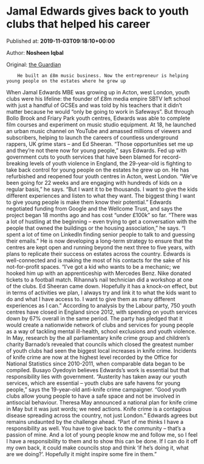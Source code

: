 
# Jamal Edwards gives back to youth clubs that helped his career

Published at: **2019-11-03T09:18:10+00:00**

Author: **Nosheen Iqbal**

Original: [the Guardian](https://www.theguardian.com/media/2019/nov/03/jamal-edwards-youth-club-knife-crime-london-young-people-grime)


        He built an £8m music business. Now the entrepreneur is helping young people on the estates where he grew up
      
When Jamal Edwards MBE was growing up in Acton, west London, youth clubs were his lifeline: the founder of £8m media empire SBTV left school with just a handful of GCSEs and was told by his teachers that it didn’t matter because he would “only be going to work in Safeways”.
But through Bollo Brook and Friary Park youth centres, Edwards was able to complete film courses and experiment on music studio equipment. At 18, he launched an urban music channel on YouTube and amassed millions of viewers and subscribers, helping to launch the careers of countless underground rappers, UK grime stars – and Ed Sheeran.
“Those opportunities set me up and they’re not there now for young people,” says Edwards.
Fed up with government cuts to youth services that have been blamed for record-breaking levels of youth violence in England, the 29-year-old is fighting to take back control for young people on the estates he grew up on. He has refurbished and reopened four youth centres in Acton, west London.
“We’ve been going for 22 weeks and are engaging with hundreds of kids on a regular basis,” he says. “But I want it to be thousands. I want to give the kids different experiences and listen to what they want. The biggest thing I want to give young people is make them know their potential.”
Edwards negotiated funding from Google and the Wellcome Trust, and says the project began 18 months ago and has cost “under £100k” so far. “There was a lot of hustling at the beginning – even trying to get a conversation with the people that owned the buildings or the housing association,” he says. “I spent a lot of time on LinkedIn finding senior people to talk to and guessing their emails.”
He is now developing a long-term strategy to ensure that the centres are kept open and running beyond the next three to five years, with plans to replicate their success on estates across the country. Edwards is well-connected and is making the most of his contacts for the sake of his not-for-profit spaces.
“I’ve got a kid who wants to be a mechanic; we hooked him up with an apprenticeship with Mercedes Benz. Nike donated tickets to a football match. Rihanna’s nail technician did a workshop at one of the clubs. Ed Sheeran came down. Hopefully it has a knock-on effect, but in terms of activities we plan, I always try and link it to what the kids want to do and what I have access to. I want to give them as many different experiences as I can.”
According to analysis by the Labour party, 750 youth centres have closed in England since 2012, with spending on youth services down by 67% overall in the same period. The party has pledged that it would create a nationwide network of clubs and services for young people as a way of tackling mental ill-health, school exclusions and youth violence. In May, research by the all parliamentary knife crime group and children’s charity Barnado’s revealed that councils which closed the greatest number of youth clubs had seen the biggest local increases in knife crime. Incidents of knife crime are now at the highest level recorded by the Office for National Statistics since 2010-2011, when comparable data began to be compiled.
Busayo Oyedoyin believes Edwards’s work is essential but that responsibility lies with government. “Austerity has taken away our youth services, which are essential – youth clubs are safe havens for young people,” says the 19-year-old anti-knife crime campaigner.
“Good youth clubs allow young people to have a safe space and not be involved in antisocial behaviour. Theresa May announced a national plan for knife crime in May but it was just words; we need actions. Knife crime is a contagious disease spreading across the country, not just London.”
Edwards agrees but remains undaunted by the challenge ahead. “Part of me thinks I have a responsibility as well. You have to give back to the community – that’s a passion of mine. And a lot of young people know me and follow me, so I feel I have a responsibility to them and to show this can be done. If I can do it off my own back, it could make councils stop and think ‘if he’s doing it, what are we doing?’. Hopefully it might inspire some fire in them.”
